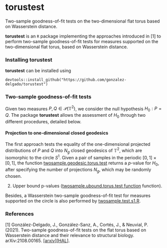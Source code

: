# torustest
Two-sample goodness-of-fit tests on the two-dimensional flat torus based on Wasserstein distance.

**torustest** is an $`\texttt{R}`$ package implementing the approaches introduced in [1] to perform two-sample goodness-of-fit tests for measures supported on the two-dimensional flat torus, based on Wasserstein distance.

### Installing torustest

**torustest** can be installed using

```
devtools::install_github("https://github.com/gonzalez-delgado/torustest")
```

### Two-sample goodness-of-fit tests

Given two measures $`P,Q\in\mathcal{P}(\mathbb{T}^2)`$, we consider the null hypothesis $`H_0:P=Q`$. The package **torustest** allows the assessment of $`H_0`$ through two different procedures, detailed below.

#### Projection to one-dimensional closed geodesics

The first approach tests the equality of the one-dimensional projected distributions of $`P`$ and $`Q`$ into $N_g$ closed geodesics of $`\mathbb{T}^2`$, which are isomorphic to the circle $`S^1`$. Given a pair of samples in the periodic $`[0,1]\times[0,1]`$, the function [twosample.geodesic.torus.test](https://github.com/gonzalez-delgado/torustest/blob/master/R/twosample.geodesic.torus.test.R) returns a $`p`$-value for $`H_0`$, after specifying the number of projections $`N_g`$, which may be randomly chosen.





2. Upper bound p-values ([twosample.ubound.torus.test function](https://github.com/gonzalez-delgado/torustest/blob/master/R/twosample.ubound.torus.test.R) function).

Besides, a Wasserstein two-sample goodness-of-fit test for measures supported on the circle is also performed by [twosample.test.s1.R](https://github.com/gonzalez-delgado/torustest/blob/master/R/twosample.test.s1.R).


### References

[1] González-Delgado, J., González-Sanz, A., Cortés, J., & Neuvial, P. (2021). Two-sample goodness-of-fit tests on the flat torus based on Wasserstein distance and their relevance to structural biology. arXiv:2108.00165. [[arxiv]](https://arxiv.org/abs/2108.00165)[[HAL]](https://hal.archives-ouvertes.fr/hal-03369795v2).

